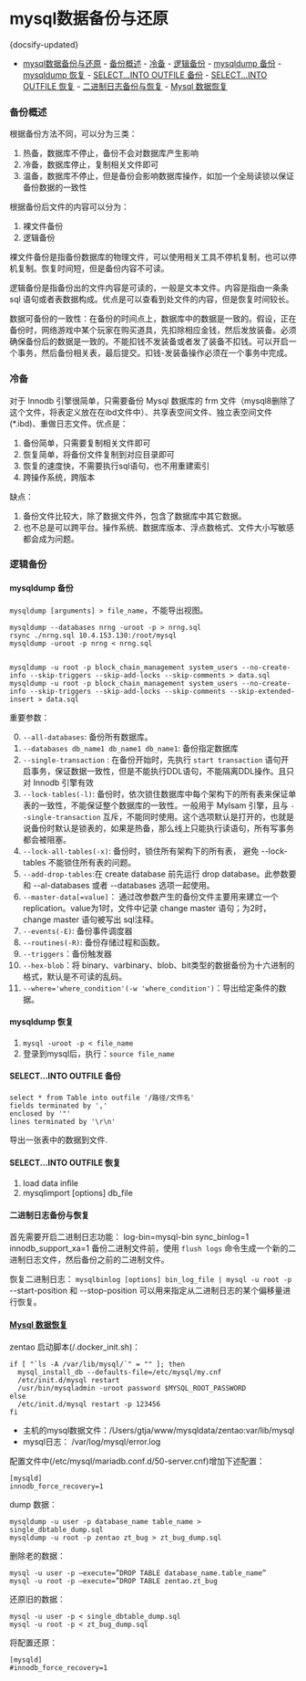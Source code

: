 #  mysql数据备份与还原
{docsify-updated}

- [mysql数据备份与还原](#mysql数据备份与还原)
		- [备份概述](#备份概述)
		- [冷备](#冷备)
		- [逻辑备份](#逻辑备份)
			- [mysqldump 备份](#mysqldump-备份)
			- [mysqldump 恢复](#mysqldump-恢复)
			- [SELECT...INTO OUTFILE 备份](#selectinto-outfile-备份)
			- [SELECT...INTO OUTFILE 恢复](#selectinto-outfile-恢复)
			- [二进制日志备份与恢复](#二进制日志备份与恢复)
			- [Mysql 数据恢复](#mysql-数据恢复)

### 备份概述
根据备份方法不同，可以分为三类：
1. 热备，数据库不停止，备份不会对数据库产生影响
2. 冷备，数据库停止，复制相关文件即可
3. 温备，数据库不停止，但是备份会影响数据库操作，如加一个全局读锁以保证备份数据的一致性

根据备份后文件的内容可以分为：
1. 裸文件备份
2. 逻辑备份

裸文件备份是指备份数据库的物理文件，可以使用相关工具不停机复制，也可以停机复制。恢复时间短，但是备份内容不可读。

逻辑备份是指备份出的文件内容是可读的，一般是文本文件。内容是指由一条条 sql 语句或者表数据构成。优点是可以查看到处文件的内容，但是恢复时间较长。

数据可备份的一致性：在备份的时间点上，数据库中的数据是一致的。假设，正在备份时，网络游戏中某个玩家在购买道具，先扣除相应金钱，然后发放装备。必须确保备份后的数据是一致的。不能扣钱不发装备或者发了装备不扣钱。可以开启一个事务，然后备份相关表，最后提交。扣钱-发装备操作必须在一个事务中完成。

### 冷备
对于 Innodb 引擎很简单，只需要备份 Mysql 数据库的 frm 文件（mysql8删除了这个文件，将表定义放在在ibd文件中）、共享表空间文件、独立表空间文件(*.ibd)、重做日志文件。优点是：
1. 备份简单，只需要复制相关文件即可
2. 恢复简单，将备份文件复制到对应目录即可
3. 恢复的速度快，不需要执行sql语句，也不用重建索引
4. 跨操作系统，跨版本

缺点：
1. 备份文件比较大，除了数据文件外，包含了数据库中其它数据。
2. 也不总是可以跨平台。操作系统、数据库版本、浮点数格式、文件大小写敏感都会成为问题。

### 逻辑备份

#### mysqldump 备份
`mysqldump [arguments] > file_name`，不能导出视图。

```
mysqldump --databases nrng -uroot -p > nrng.sql
rsync ./nrng.sql 10.4.153.130:/root/mysql
mysqldump -uroot -p nrng < nrng.sql


mysqldump -u root -p block_chain_management system_users --no-create-info --skip-triggers --skip-add-locks --skip-comments > data.sql
mysqldump -u root -p block_chain_management system_users --no-create-info --skip-triggers --skip-add-locks --skip-comments --skip-extended-insert > data.sql
```

重要参数：

0. `--all-databases`: 备份所有数据库。
1. `--databases db_name1 db_name1 db_name1`: 备份指定数据库
2. `--single-transaction` : 在备份开始时，先执行 `start transaction` 语句开启事务，保证数据一致性，但是不能执行DDL语句，不能隔离DDL操作。且只对 Innodb 引擎有效
3. `--lock-tables(-l)`: 备份时，依次锁住数据库中每个架构下的所有表来保证单表的一致性，不能保证整个数据库的一致性。一般用于 MyIsam 引擎，且与 `--single-transaction` 互斥，不能同时使用。这个选项默认是打开的，也就是说备份时默认是锁表的，如果是热备，那么线上只能执行读语句，所有写事务都会被阻塞。
4. `--lock-all-tables(-x)`: 备份时，锁住所有架构下的所有表， 避免 --lock-tables 不能锁住所有表的问题。
5. `--add-drop-tables`:在 create database 前先运行 drop database。此参数要和 --al-databases 或者 --databases 选项一起使用。
6. `--master-data[=value]`： 通过改参数产生的备份文件主要用来建立一个 replication。value为1时，文件中记录 change master 语句；为2时，change master 语句被写出 sql注释。
7. `--events(-E)`: 备份事件调度器
8. `--routines(-R)`: 备份存储过程和函数。
9. `--triggers`：备份触发器
10. `--hex-blob`：将 binary、varbinary、blob、bit类型的数据备份为十六进制的格式，默认是不可读的乱码。
11. `--where='where_condition'(-w 'where_condition')`：导出给定条件的数据。

#### mysqldump 恢复
1. `mysql -uroot -p < file_name`
2. 登录到mysql后，执行：`source file_name`

#### SELECT...INTO OUTFILE 备份
```
select * from Table into outfile '/路径/文件名'
fields terminated by ','
enclosed by '"'
lines terminated by '\r\n'
```
导出一张表中的数据到文件.

#### SELECT...INTO OUTFILE 恢复
1. load data infile    
2. mysqlimport [options] db_file

#### 二进制日志备份与恢复
首先需要开启二进制日志功能：
    log-bin=mysql-bin
    sync_binlog=1
    innodb_support_xa=1
备份二进制文件前，使用 `flush logs` 命令生成一个新的二进制日志文件，然后备份之前的二进制文件。

恢复二进制日志：
`mysqlbinlog [options] bin_log_file | mysql -u root -p`
--start-position 和 --stop-position 可以用来指定从二进制日志的某个偏移量进行恢复。


#### [Mysql 数据恢复](https://www.stellarinfo.com/blog/repair-innodb-table-corruption-in-mysql/)

zentao 启动脚本(/.docker_init.sh)：
```
if [ "`ls -A /var/lib/mysql/`" = "" ]; then
  mysql_install_db --defaults-file=/etc/mysql/my.cnf
  /etc/init.d/mysql restart
  /usr/bin/mysqladmin -uroot password $MYSQL_ROOT_PASSWORD
else
  /etc/init.d/mysql restart -p 123456
fi
```

+ 主机的mysql数据文件：/Users/gtja/www/mysqldata/zentao:var/lib/mysql
+ mysql日志： /var/log/mysql/error.log

配置文件中(/etc/mysql/mariadb.conf.d/50-server.cnf)增加下述配置：
```
[mysqld]
innodb_force_recovery=1
```

dump 数据：
```
mysqldump -u user -p database_name table_name > single_dbtable_dump.sql
mysqldump -u root -p zentao zt_bug > zt_bug_dump.sql
```

删除老的数据：
```
mysql -u user -p –execute=”DROP TABLE database_name.table_name”
mysql -u root -p –execute=”DROP TABLE zentao.zt_bug
```

还原旧的数据：
```
mysql -u user -p < single_dbtable_dump.sql
mysql -u root -p < zt_bug_dump.sql
```
将配置还原：
```
[mysqld]
#innodb_force_recovery=1
```